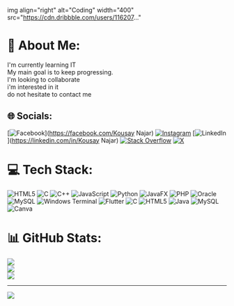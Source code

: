 img align="right" alt="Coding" width="400" src="https://cdn.dribbble.com/users/116207..."
# 💫 About Me:
I'm currently learning IT <br>My main goal is to keep progressing.<br>I'm looking to collaborate<br>i'm interested in it <br>do not hesitate to contact me


## 🌐 Socials:
[![Facebook](https://img.shields.io/badge/Facebook-%231877F2.svg?logo=Facebook&logoColor=white)](https://facebook.com/Kousay Najar) [![Instagram](https://img.shields.io/badge/Instagram-%23E4405F.svg?logo=Instagram&logoColor=white)](https://instagram.com/@kousaynajar) [![LinkedIn](https://img.shields.io/badge/LinkedIn-%230077B5.svg?logo=linkedin&logoColor=white)](https://linkedin.com/in/Kousay Najar) [![Stack Overflow](https://img.shields.io/badge/-Stackoverflow-FE7A16?logo=stack-overflow&logoColor=white)](https://stackoverflow.com/users/19687087) [![X](https://img.shields.io/badge/X-black.svg?logo=X&logoColor=white)](https://x.com/@KousayN2122003) 

# 💻 Tech Stack:
![HTML5](https://img.shields.io/badge/html5-%23E34F26.svg?style=for-the-badge&logo=html5&logoColor=white) ![C](https://img.shields.io/badge/c-%2300599C.svg?style=for-the-badge&logo=c&logoColor=white) ![C++](https://img.shields.io/badge/c++-%2300599C.svg?style=for-the-badge&logo=c%2B%2B&logoColor=white) ![JavaScript](https://img.shields.io/badge/javascript-%23323330.svg?style=for-the-badge&logo=javascript&logoColor=%23F7DF1E) ![Python](https://img.shields.io/badge/python-3670A0?style=for-the-badge&logo=python&logoColor=ffdd54) ![JavaFX](https://img.shields.io/badge/javafx-%23FF0000.svg?style=for-the-badge&logo=javafx&logoColor=white) ![PHP](https://img.shields.io/badge/php-%23777BB4.svg?style=for-the-badge&logo=php&logoColor=white) ![Oracle](https://img.shields.io/badge/Oracle-F80000?style=for-the-badge&logo=oracle&logoColor=white) ![MySQL](https://img.shields.io/badge/mysql-4479A1.svg?style=for-the-badge&logo=mysql&logoColor=white) ![Windows Terminal](https://img.shields.io/badge/Windows%20Terminal-%234D4D4D.svg?style=for-the-badge&logo=windows-terminal&logoColor=white) ![Flutter](https://img.shields.io/badge/Flutter-%2302569B.svg?style=for-the-badge&logo=Flutter&logoColor=white) ![C](https://img.shields.io/badge/c-%2300599C.svg?style=for-the-badge&logo=c&logoColor=white) ![HTML5](https://img.shields.io/badge/html5-%23E34F26.svg?style=for-the-badge&logo=html5&logoColor=white) ![Java](https://img.shields.io/badge/java-%23ED8B00.svg?style=for-the-badge&logo=openjdk&logoColor=white) ![MySQL](https://img.shields.io/badge/mysql-4479A1.svg?style=for-the-badge&logo=mysql&logoColor=white) ![Canva](https://img.shields.io/badge/Canva-%2300C4CC.svg?style=for-the-badge&logo=Canva&logoColor=white)
# 📊 GitHub Stats:
![](https://github-readme-stats.vercel.app/api?username=kousay11&theme=dark&hide_border=false&include_all_commits=false&count_private=true)<br/>
![](https://github-readme-streak-stats.herokuapp.com/?user=kousay11&theme=dark&hide_border=false)<br/>
![](https://github-readme-stats.vercel.app/api/top-langs/?username=kousay11&theme=dark&hide_border=false&include_all_commits=false&count_private=true&layout=compact)

---
[![](https://visitcount.itsvg.in/api?id=kousay11&icon=7&color=12)](https://visitcount.itsvg.in)

<!-- Proudly created with GPRM ( https://gprm.itsvg.in ) -->
